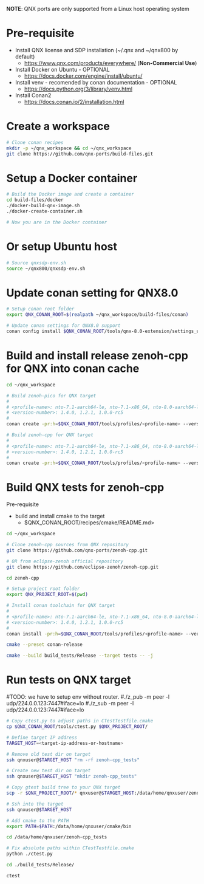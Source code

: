 **NOTE**: QNX ports are only supported from a Linux host operating system


# Pre-requisite

* Install QNX license and SDP installation (~/.qnx and ~/qnx800 by default)
  - https://www.qnx.com/products/everywhere/ (**Non-Commercial Use**)
* Install Docker on Ubuntu - OPTIONAL
  - https://docs.docker.com/engine/install/ubuntu/
* Install venv - recomended by conan documentation - OPTIONAL
  - https://docs.python.org/3/library/venv.html
* Install Conan2
  - https://docs.conan.io/2/installation.html

# Create a workspace

```bash
# Clone conan recipes
mkdir -p ~/qnx_workspace && cd ~/qnx_workspace
git clone https://github.com/qnx-ports/build-files.git
```

# Setup a Docker container
```bash
# Build the Docker image and create a container
cd build-files/docker
./docker-build-qnx-image.sh
./docker-create-container.sh

# Now you are in the Docker container
```

# Or setup Ubuntu host
```bash
# Source qnxsdp-env.sh
source ~/qnx800/qnxsdp-env.sh
```

# Update conan setting for QNX8.0
```bash
# Setup conan root folder
export QNX_CONAN_ROOT=$(realpath ~/qnx_workspace/build-files/conan)

# Update conan settings for QNX8.0 support
conan config install $QNX_CONAN_ROOT/tools/qnx-8.0-extension/settings_user.yml
```

# Build and install release zenoh-cpp for QNX into conan cache

```bash
cd ~/qnx_workspace

# Build zenoh-pico for QNX target
#
# <profile-name>: nto-7.1-aarch64-le, nto-7.1-x86_64, nto-8.0-aarch64-le, nto-8.0-x86_64
# <version-number>: 1.4.0, 1.2.1, 1.0.0-rc5
#
conan create -pr:h=$QNX_CONAN_ROOT/tools/profiles/<profile-name> --version=<version-number> $QNX_CONAN_ROOT/recipes/zenoh-pico/release

# Build zenoh-cpp for QNX target
#
# <profile-name>: nto-7.1-aarch64-le, nto-7.1-x86_64, nto-8.0-aarch64-le, nto-8.0-x86_64
# <version-number>: 1.4.0, 1.2.1, 1.0.0-rc5
#
conan create -pr:h=$QNX_CONAN_ROOT/tools/profiles/<profile-name> --version=<version-number> $QNX_CONAN_ROOT/recipes/zenoh-cpp/release
```

# Build QNX tests for zenoh-cpp

Pre-requisite

* build and install cmake to the target
  - $QNX_CONAN_ROOT/recipes/cmake/README.md>

```bash
cd ~/qnx_workspace

# Clone zenoh-cpp sources from QNX repository
git clone https://github.com/qnx-ports/zenoh-cpp.git

# OR from eclipse-zenoh official repository
git clone https://github.com/eclipse-zenoh/zenoh-cpp.git

cd zenoh-cpp

# Setup project root folder
export QNX_PROJECT_ROOT=$(pwd)

# Install conan toolchain for QNX target
#
# <profile-name>: nto-7.1-aarch64-le, nto-7.1-x86_64, nto-8.0-aarch64-le, nto-8.0-x86_64
# <version-number>: 1.4.0, 1.2.1, 1.0.0-rc5
#
conan install -pr:h=$QNX_CONAN_ROOT/tools/profiles/<profile-name> --version=<version-number> $QNX_CONAN_ROOT/recipes/zenoh-cpp/tests

cmake --preset conan-release

cmake --build build_tests/Release --target tests -- -j
```

# Run tests on QNX target

#TODO: we have to setup env without router. 
#./z_pub -m peer -l udp/224.0.0.123:7447#iface=lo
#./z_sub -m peer -l udp/224.0.0.123:7447#iface=lo



```bash
# Copy ctest.py to adjust paths in CTestTestfile.cmake
cp $QNX_CONAN_ROOT/tools/ctest.py $QNX_PROJECT_ROOT/

# Define target IP address
TARGET_HOST=<target-ip-address-or-hostname>

# Remove old test dir on target
ssh qnxuser@$TARGET_HOST "rm -rf zenoh-cpp_tests"

# Create new test dir on target
ssh qnxuser@$TARGET_HOST "mkdir zenoh-cpp_tests"

# Copy gtest build tree to your QNX target
scp -r $QNX_PROJECT_ROOT/* qnxuser@$TARGET_HOST:/data/home/qnxuser/zenoh-cpp_tests/

# Ssh into the target
ssh qnxuser@$TARGET_HOST

# Add cmake to the PATH
export PATH=$PATH:/data/home/qnxuser/cmake/bin

cd /data/home/qnxuser/zenoh-cpp_tests

# Fix absolute paths within CTestTestfile.cmake
python ./ctest.py

cd ./build_tests/Release/

ctest
